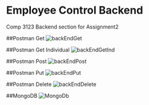 # Employee Control Backend
Comp 3123 Backend section for Assignment2

##Postman Get
![backEndGet](https://user-images.githubusercontent.com/68451870/144788622-c3f74fae-996f-4141-966f-10ded4d9d0d1.png)

##Postman Get Individual
![backEndGetInd](https://user-images.githubusercontent.com/68451870/144788631-50ba6cb3-91bb-4d25-a244-323bde90aa6f.png)

##Postman Post
![backEndPost](https://user-images.githubusercontent.com/68451870/144788627-dad212e5-bc6a-475e-aba7-45a142bc07d9.png)

##Postman Put
![backEndPut](https://user-images.githubusercontent.com/68451870/144788654-f1d82b60-1b3b-4482-b334-13fbccf5f938.png)

##Postman Delete
![backEndDelete](https://user-images.githubusercontent.com/68451870/144788667-2ead360c-0e27-4112-9222-28a08c9f6df0.png)

##MongoDB
![MongoDb](https://user-images.githubusercontent.com/68451870/144788669-61bf0d3a-0b47-434f-9972-1a5c504ceee5.png)
